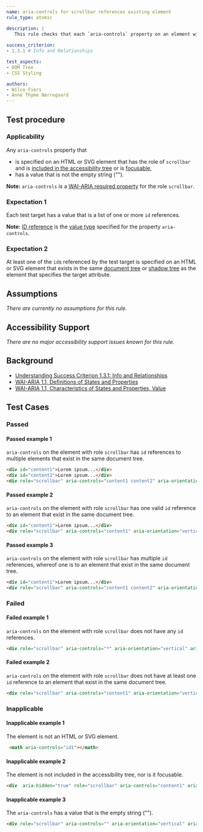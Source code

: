 ```yaml
---
name: aria-controls for scrollbar references existing element
rule_type: atomic

description: |
   This rule checks that each `aria-controls` property on an element with the role `scrollbar` references at least one existing element.
   
success_criterion:
- 1.3.1 # Info and Relationships

test_aspects:
- DOM Tree
- CSS Styling

authors:
- Wilco Fiers
- Anne Thyme Nørregaard
---
```


## Test procedure

### Applicability

Any `aria-controls` property that
- is specified on an HTML or SVG element that has the role of `scrollbar` and is [included in the accessibility tree](#included-in-the-accessibility-tree) or is [focusable](#focusable),
- has a value that is not the empty string ("").

**Note:** `aria-controls` is a [WAI-ARIA required property](https://www.w3.org/TR/wai-aria-1.1/#requiredState) for the role `scrollbar`.

### Expectation 1

Each test target has a value that is a list of one or more `id` references.

**Note:** [ID reference](https://www.w3.org/TR/wai-aria-1.1/#valuetype_idref_list) is the [value type](https://www.w3.org/TR/wai-aria-1.1/#propcharacteristic_value) specified for the property `aria-controls`.

### Expectation 2

At least one of the `id`s referenced by the test target is specified on an HTML or SVG element that exists in the same [document tree](https://www.w3.org/TR/dom41/#document-trees) or [shadow tree](https://www.w3.org/TR/dom41/#shadow-trees) as the element that specifies the target attribute. 

## Assumptions

_There are currently no assumptions for this rule._

## Accessibility Support

_There are no major accessibility support issues known for this rule._

## Background

- [Understanding Success Criterion 1.3.1: Info and Relationships](https://www.w3.org/WAI/WCAG21/Understanding/info-and-relationships.html)
- [WAI-ARIA 1.1, Definitions of States and Properties](https://www.w3.org/TR/wai-aria-1.1/#state_prop_def)
- [WAI-ARIA 1.1, Characteristics of States and Properties, Value](https://www.w3.org/TR/wai-aria/#propcharacteristic_value)

## Test Cases

### Passed

#### Passed example 1

`aria-controls` on the element with role `scrollbar` has `id` references to multiple elements that exist in the same document tree.

```html
<div id="content1">Lorem ipsum...</div>
<div id="content2">Lorem ipsum...</div>
<div role="scrollbar" aria-controls="content1 content2" aria-orientation="vertical" aria-valuemax="100" aria-valuemin="0" aria-valuenow="25"></div>
```

#### Passed example 2

`aria-controls` on the element with role `scrollbar` has one valid `id` reference to an element that exist in the same document tree.

```html
<div id="content1">Lorem ipsum...</div>
<div role="scrollbar" aria-controls="content1" aria-orientation="vertical" aria-valuemax="100" aria-valuemin="0" aria-valuenow="25"></div>
```

#### Passed example 3

`aria-controls` on the element with role `scrollbar` has multiple `id` references, whereof one is to an element that exist in the same document tree.

```html
<div id="content1">Lorem ipsum...</div>
<div role="scrollbar" aria-controls="content1 content2" aria-orientation="vertical" aria-valuemax="100" aria-valuemin="0" aria-valuenow="25"></div>
```

### Failed

#### Failed example 1

`aria-controls` on the element with role `scrollbar` does not have any `id` references.

```html
<div role="scrollbar" aria-controls="*" aria-orientation="vertical" aria-valuemax="100" aria-valuemin="0" aria-valuenow="25"></div>
```

#### Failed example 2

`aria-controls` on the element with role `scrollbar` does not have at least one `id` reference to an element that exist in the same document tree.

```html
<div role="scrollbar" aria-controls="content1" aria-orientation="vertical" aria-valuemax="100" aria-valuemin="0" aria-valuenow="25"></div>
```

### Inapplicable

#### Inapplicable example 1

The element is not an HTML or SVG element.

 ```html
  <math aria-controls="id1"></math>
```

#### Inapplicable example 2

The element is not included in the accessibility tree, nor is it focusable.

```html
<div  aria-hidden="true" role="scrollbar" aria-controls="content1" aria-orientation="vertical" aria-valuemax="100" aria-valuemin="0" aria-valuenow="25"></div>
```

#### Inapplicable example 3

The `aria-controls` has a value that is the empty string ("").

```html
<div role="scrollbar" aria-controls="" aria-orientation="vertical" aria-valuemax="100" aria-valuemin="0" aria-valuenow="25"></div>
```
